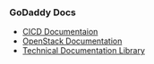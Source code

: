 ### GoDaddy Docs
- [CICD Documentaion](https://cicd.docs.im.int.godaddy.com/)
- [OpenStack Documentation](https://docs.openstack.int.gd3p.tools/)
- [Technical Documentation Library](https://tdl.gdcorp.tools/)
